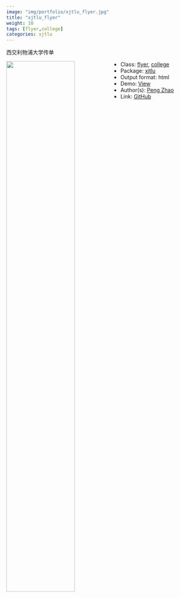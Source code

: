 ```yaml
---
image: "img/portfolio/xjtlu_flyer.jpg"
title: "xjtlu_flyer"
weight: 10
tags: [flyer,college]
categories: xjtlu
---
```


西交利物浦大学传单

<!--more-->

<img class = "jf-image-shadow" src="../../img/portfolio/xjtlu_flyer.jpg" style="display: block; margin: auto;" width="60%"  align="left">

- Class: [flyer](../../tags/flyer), [college](../../tags/college)
- Package: [xjtlu](xjtlu)
- Output format: html
- Demo: [View](https://openr.pzhao.org/flyer/cufe2020/)
- Author(s): [Peng Zhao](https://pzhao.org)
- Link: [GitHub](https://github.com/pzhaonet/xjtlu)


